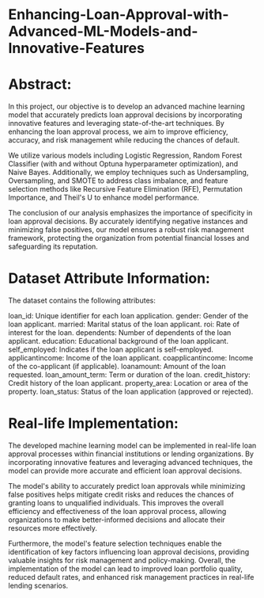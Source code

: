 # Enhancing-Loan-Approval-with-Advanced-ML-Models-and-Innovative-Features

# Abstract:

In this project, our objective is to develop an advanced machine learning model that accurately predicts loan approval decisions by incorporating innovative features and leveraging state-of-the-art techniques. By enhancing the loan approval process, we aim to improve efficiency, accuracy, and risk management while reducing the chances of default.

We utilize various models including Logistic Regression, Random Forest Classifier (with and without Optuna hyperparameter optimization), and Naive Bayes. Additionally, we employ techniques such as Undersampling, Oversampling, and SMOTE to address class imbalance, and feature selection methods like Recursive Feature Elimination (RFE), Permutation Importance, and Theil's U to enhance model performance.

The conclusion of our analysis emphasizes the importance of specificity in loan approval decisions. By accurately identifying negative instances and minimizing false positives, our model ensures a robust risk management framework, protecting the organization from potential financial losses and safeguarding its reputation.


# Dataset Attribute Information:

The dataset contains the following attributes:

loan_id: Unique identifier for each loan application.
gender: Gender of the loan applicant.
married: Marital status of the loan applicant.
roi: Rate of interest for the loan.
dependents: Number of dependents of the loan applicant.
education: Educational background of the loan applicant.
self_employed: Indicates if the loan applicant is self-employed.
applicantincome: Income of the loan applicant.
coapplicantincome: Income of the co-applicant (if applicable).
loanamount: Amount of the loan requested.
loan_amount_term: Term or duration of the loan.
credit_history: Credit history of the loan applicant.
property_area: Location or area of the property.
loan_status: Status of the loan application (approved or rejected).


# Real-life Implementation:

The developed machine learning model can be implemented in real-life loan approval processes within financial institutions or lending organizations. By incorporating innovative features and 
leveraging advanced techniques, the model can provide more accurate and efficient loan approval decisions.

The model's ability to accurately predict loan approvals while minimizing false positives helps mitigate credit risks and reduces the chances of granting loans to unqualified individuals. This improves the overall efficiency and effectiveness of the loan approval process, allowing organizations to make better-informed decisions and allocate their resources more effectively.

Furthermore, the model's feature selection techniques enable the identification of key factors influencing loan approval decisions, providing valuable insights for risk management and policy-making. Overall, the implementation of the model can lead to improved loan portfolio quality, reduced default rates, and enhanced risk management practices in real-life lending scenarios.


